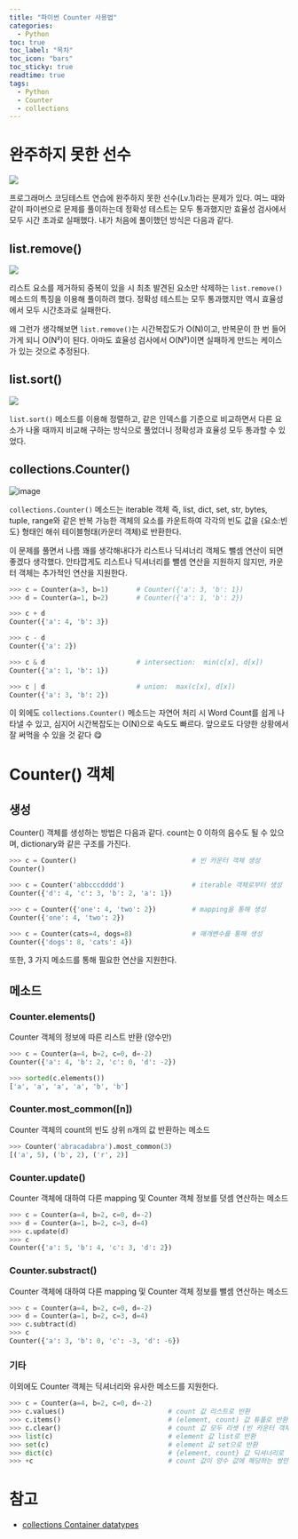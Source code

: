 ```yaml
---
title: "파이썬 Counter 사용법"
categories: 
  - Python
toc: true
toc_label: "목차"
toc_icon: "bars"
toc_sticky: true
readtime: true
tags:
  - Python
  - Counter
  - collections
---
```


# 완주하지 못한 선수
![](https://user-images.githubusercontent.com/60086878/103338570-22081d00-4ac2-11eb-9c1e-bc934b7dd499.png)

프로그래머스 코딩테스트 연습에 완주하지 못한 선수(Lv.1)라는 문제가 있다. 여느 때와 같이 파이썬으로 문제를 풀이하는데 정확성 테스트는 모두 통과했지만 효율성 검사에서 모두 시간 초과로 실패했다. 내가 처음에 풀이했던 방식은 다음과 같다.

## list.remove()

![](https://user-images.githubusercontent.com/60086878/103338653-6d223000-4ac2-11eb-9473-82d1ed6d6e2c.png)

리스트 요소를 제거하되 중복이 있을 시 최초 발견된 요소만 삭제하는 `list.remove()` 메소드의 특징을 이용해 풀이하려 했다. 정확성 테스트는 모두 통과했지만 역시 효율성에서 모두 시간초과로 실패한다.

왜 그런가 생각해보면 `list.remove()`는 시간복잡도가 O(N)이고, 반복문이 한 번 들어가게 되니 O(N²)이 된다. 아마도 효율성 검사에서 O(N²)이면 실패하게 만드는 케이스가 있는 것으로 추정된다.

## list.sort()
![](https://user-images.githubusercontent.com/60086878/103339676-592bfd80-4ac5-11eb-84da-625403ecc65d.png)

`list.sort()` 메소드를 이용해 정렬하고, 같은 인덱스를 기준으로 비교하면서 다른 요소가 나올 때까지 비교해 구하는 방식으로 풀었더니 정확성과 효율성 모두 통과할 수 있었다.

## collections.Counter()

![image](https://user-images.githubusercontent.com/60086878/103340597-c5a7fc00-4ac7-11eb-98dd-022872c51bde.png)

`collections.Counter()` 메소드는 iterable 객체 즉, list, dict, set, str, bytes, tuple, range와 같은 반복 가능한 객체의 요소를 카운트하여 각각의 빈도 값을 {요소:빈도} 형태인 해쉬 테이블형태(카운터 객체)로 반환한다. 

이 문제를 풀면서 나름 꽤를 생각해내다가 리스트나 딕셔너리 객체도 뺄셈 연산이 되면 좋겠다 생각했다. 안타깝게도 리스트나 딕셔너리를 뺄셈 연산을 지원하지 않지만, 카운터 객체는 추가적인 연산을 지원한다. 

```python
>>> c = Counter(a=3, b=1)       # Counter({'a': 3, 'b': 1})
>>> d = Counter(a=1, b=2)       # Counter({'a': 1, 'b': 2})

>>> c + d                       
Counter({'a': 4, 'b': 3})

>>> c - d                       
Counter({'a': 2})

>>> c & d                       # intersection:  min(c[x], d[x]) 
Counter({'a': 1, 'b': 1})

>>> c | d                       # union:  max(c[x], d[x])
Counter({'a': 3, 'b': 2})
```

이 외에도 `collections.Counter()` 메소드는 자연어 처리 시 Word Count를 쉽게 나타낼 수 있고, 심지어 시간복잡도는 O(N)으로 속도도 빠르다. 앞으로도 다양한 상황에서 잘 써먹을 수 있을 것 같다 😋

# Counter() 객체

## 생성

Counter() 객체를 생성하는 방법은 다음과 같다. count는 0 이하의 음수도 될 수 있으며, dictionary와 같은 구조를 가진다.

```python
>>> c = Counter()                             # 빈 카운터 객체 생성
Counter()

>>> c = Counter('abbcccdddd')                 # iterable 객체로부터 생성
Counter({'d': 4, 'c': 3, 'b': 2, 'a': 1})

>>> c = Counter({'one': 4, 'two': 2})         # mapping을 통해 생성
Counter({'one': 4, 'two': 2})

>>> c = Counter(cats=4, dogs=8)               # 매개변수를 통해 생성 
Counter({'dogs': 8, 'cats': 4})
```

또한, 3 가지 메소드를 통해 필요한 연산을 지원한다.

## 메소드

### Counter.elements()
Counter 객체의 정보에 따른 리스트 반환 (양수만)

```python
>>> c = Counter(a=4, b=2, c=0, d=-2)
Counter({'a': 4, 'b': 2, 'c': 0, 'd': -2})

>>> sorted(c.elements())
['a', 'a', 'a', 'a', 'b', 'b']
```

### Counter.most_common([n])
Counter 객체의 count의 빈도 상위 n개의 값 반환하는 메소드

```python
>>> Counter('abracadabra').most_common(3)
[('a', 5), ('b', 2), ('r', 2)]
```

### Counter.update()
Counter 객체에 대하여 다른 mapping 및 Counter 객체 정보를 덧셈 연산하는 메소드

```python
>>> c = Counter(a=4, b=2, c=0, d=-2)
>>> d = Counter(a=1, b=2, c=3, d=4)
>>> c.update(d)
>>> c
Counter({'a': 5, 'b': 4, 'c': 3, 'd': 2})
```

### Counter.substract()
Counter 객체에 대하여 다른 mapping 및 Counter 객체 정보를 뺄셈 연산하는 메소드

```python
>>> c = Counter(a=4, b=2, c=0, d=-2)
>>> d = Counter(a=1, b=2, c=3, d=4)
>>> c.subtract(d)
>>> c
Counter({'a': 3, 'b': 0, 'c': -3, 'd': -6})
```

### 기타
이외에도 Counter 객체는 딕셔너리와 유사한 메소드를 지원한다.

```python
>>> c = Counter(a=4, b=2, c=0, d=-2)
>>> c.values()                          # count 값 리스트로 반환
>>> c.items()                           # (element, count) 값 튜플로 반환
>>> c.clear()                           # count 값 모두 리셋 (빈 카운터 객체 반환)
>>> list(c)                             # element 값 list로 반환
>>> set(c)                              # element 값 set으로 반환
>>> dict(c)                             # {element, count} 값 딕셔너리로 반환
>>> +c                                  # count 값이 양수 값에 해당하는 쌍만 반환
```


# 참고
- [collections Container datatypes](https://docs.python.org/3/library/collections.html#collections.Counter)